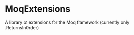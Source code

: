 MoqExtensions
=============

A library of extensions for the Moq framework (currently only .ReturnsInOrder)
